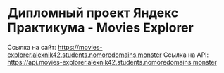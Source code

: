 # Дипломный проект Яндекс Практикума - Movies Explorer

Ссылка на сайт: https://movies-explorer.alexnik42.students.nomoredomains.monster
Ссылка на API: https://api.movies-explorer.alexnik42.students.nomoredomains.monster
